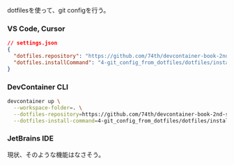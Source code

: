 dotfilesを使って、git configを行う。


### VS Code, Cursor

```json
// settings.json
{
  "dotfiles.repository": "https://github.com/74th/devcontainer-book-2nd-samples.git",
  "dotfiles.installCommand": "4-git_config_from_dotfiles/dotfiles/install.sh",
}
```

### DevContainer CLI

```bash
devcontainer up \
  --workspace-folder=. \
  --dotfiles-repository=https://github.com/74th/devcontainer-book-2nd-samples.git \
  --dotfiles-install-command=4-git_config_from_dotfiles/dotfiles/install.sh \
```

### JetBrains IDE

現状、そのような機能はなさそう。